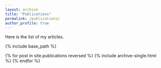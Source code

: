 ```yaml
---
layout: archive
title: "Publications"
permalink: /publications/
author_profile: true
---
```


<div class="wordwrap">Here is the list of my articles.</div>
  
{% include base_path %}

{% for post in site.publications reversed %}
  {% include archive-single.html %}
{% endfor %}
